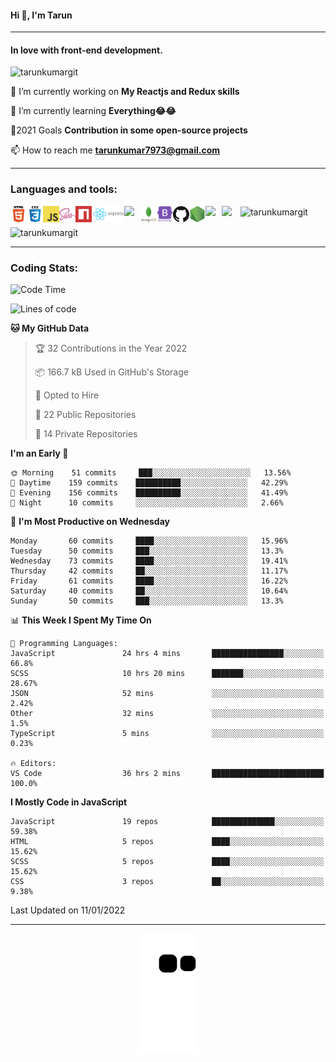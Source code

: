 <h4>Hi 👋, I'm Tarun</h4>
<hr />
<h4 align="left">In love with front-end development.</h4>

<p><img src="https://komarev.com/ghpvc/?username=tarunkumargit&label=Profile%20views&color=0e75b6&style=flat" alt="tarunkumargit" /> </p>


🔭 I’m currently working on **My Reactjs and Redux skills** 

🌱 I’m currently learning **Everything😂😂**

🤝2021 Goals **Contribution in some open-source projects**

📫 How to reach me **tarunkumar7973@gmail.com**
<hr />

### Languages and tools:

 <img align="left" width="26px" src="https://raw.githubusercontent.com/github/explore/80688e429a7d4ef2fca1e82350fe8e3517d3494d/topics/html/html.png" />
 <img align="left" width="26px" src="https://raw.githubusercontent.com/github/explore/80688e429a7d4ef2fca1e82350fe8e3517d3494d/topics/css/css.png" />
 <img align="left" width="26px" src="https://raw.githubusercontent.com/github/explore/80688e429a7d4ef2fca1e82350fe8e3517d3494d/topics/javascript/javascript.png" />
 <img align="left" width="26px" src="https://raw.githubusercontent.com/github/explore/80688e429a7d4ef2fca1e82350fe8e3517d3494d/topics/sass/sass.png" />
 <img align="left" width="26px" src="https://raw.githubusercontent.com/github/explore/80688e429a7d4ef2fca1e82350fe8e3517d3494d/topics/npm/npm.png" />
 <img align="left" width="26px" src="https://raw.githubusercontent.com/github/explore/80688e429a7d4ef2fca1e82350fe8e3517d3494d/topics/react/react.png" />
 <img align="left" width="26px" src="https://raw.githubusercontent.com/devicons/devicon/master/icons/express/express-original-wordmark.svg"/>
 <img align="left" width="26px" src="https://www.vectorlogo.zone/logos/figma/figma-icon.svg"/>
 <img align="left" width="26px" src="https://raw.githubusercontent.com/devicons/devicon/master/icons/mongodb/mongodb-original-wordmark.svg"/>
 <img align="left" width="26px" src="https://raw.githubusercontent.com/devicons/devicon/master/icons/bootstrap/bootstrap-plain-wordmark.svg" />
 <img align="left" width="26px" src="https://raw.githubusercontent.com/github/explore/78df643247d429f6cc873026c0622819ad797942/topics/github/github.png" />
 <img align="left" width="26px" src="https://raw.githubusercontent.com/github/explore/80688e429a7d4ef2fca1e82350fe8e3517d3494d/topics/nodejs/nodejs.png" />
 <img align="left" width="26px" src="https://download.blender.org/branding/community/blender_community_badge_white.svg" />
 <img align="left" width="26px" src="https://www.vectorlogo.zone/logos/tailwindcss/tailwindcss-icon.svg"/>

<p>&nbsp;<img align="center" src="https://github-readme-stats.vercel.app/api?username=tarunkumargit&show_icons=true&theme=react" alt="tarunkumargit" /></p>

<p><img align="center" src="https://github-readme-streak-stats.herokuapp.com/?user=tarunkumargit&show_icons=true&theme=react" alt="tarunkumargit" /></p> 

<hr>

### Coding Stats:

<!--START_SECTION:waka-->
![Code Time](http://img.shields.io/badge/Code%20Time-394%20hrs%2020%20mins-blue)

![Lines of code](https://img.shields.io/badge/From%20Hello%20World%20I%27ve%20Written-722%20Thousand%20lines%20of%20code-blue)

**🐱 My GitHub Data** 

> 🏆 32 Contributions in the Year 2022
 > 
> 📦 166.7 kB Used in GitHub's Storage 
 > 
> 💼 Opted to Hire
 > 
> 📜 22 Public Repositories 
 > 
> 🔑 14 Private Repositories  
 > 
**I'm an Early 🐤** 

```text
🌞 Morning    51 commits     ███░░░░░░░░░░░░░░░░░░░░░░   13.56% 
🌆 Daytime    159 commits    ██████████░░░░░░░░░░░░░░░   42.29% 
🌃 Evening    156 commits    ██████████░░░░░░░░░░░░░░░   41.49% 
🌙 Night      10 commits     ░░░░░░░░░░░░░░░░░░░░░░░░░   2.66%

```
📅 **I'm Most Productive on Wednesday** 

```text
Monday       60 commits     ████░░░░░░░░░░░░░░░░░░░░░   15.96% 
Tuesday      50 commits     ███░░░░░░░░░░░░░░░░░░░░░░   13.3% 
Wednesday    73 commits     ████░░░░░░░░░░░░░░░░░░░░░   19.41% 
Thursday     42 commits     ██░░░░░░░░░░░░░░░░░░░░░░░   11.17% 
Friday       61 commits     ████░░░░░░░░░░░░░░░░░░░░░   16.22% 
Saturday     40 commits     ██░░░░░░░░░░░░░░░░░░░░░░░   10.64% 
Sunday       50 commits     ███░░░░░░░░░░░░░░░░░░░░░░   13.3%

```


📊 **This Week I Spent My Time On** 

```text
💬 Programming Languages: 
JavaScript               24 hrs 4 mins       ████████████████░░░░░░░░░   66.8% 
SCSS                     10 hrs 20 mins      ███████░░░░░░░░░░░░░░░░░░   28.67% 
JSON                     52 mins             ░░░░░░░░░░░░░░░░░░░░░░░░░   2.42% 
Other                    32 mins             ░░░░░░░░░░░░░░░░░░░░░░░░░   1.5% 
TypeScript               5 mins              ░░░░░░░░░░░░░░░░░░░░░░░░░   0.23%

🔥 Editors: 
VS Code                  36 hrs 2 mins       █████████████████████████   100.0%

```

**I Mostly Code in JavaScript** 

```text
JavaScript               19 repos            ██████████████░░░░░░░░░░░   59.38% 
HTML                     5 repos             ████░░░░░░░░░░░░░░░░░░░░░   15.62% 
SCSS                     5 repos             ████░░░░░░░░░░░░░░░░░░░░░   15.62% 
CSS                      3 repos             ██░░░░░░░░░░░░░░░░░░░░░░░   9.38%

```



 Last Updated on 11/01/2022
<!--END_SECTION:waka-->

<hr>
<p align="center">
  <img src="https://github.com/tarunkumargit/tarunkumargit/raw/output/github-contribution-grid-snake.svg" alt="snake"></center>
</p>
